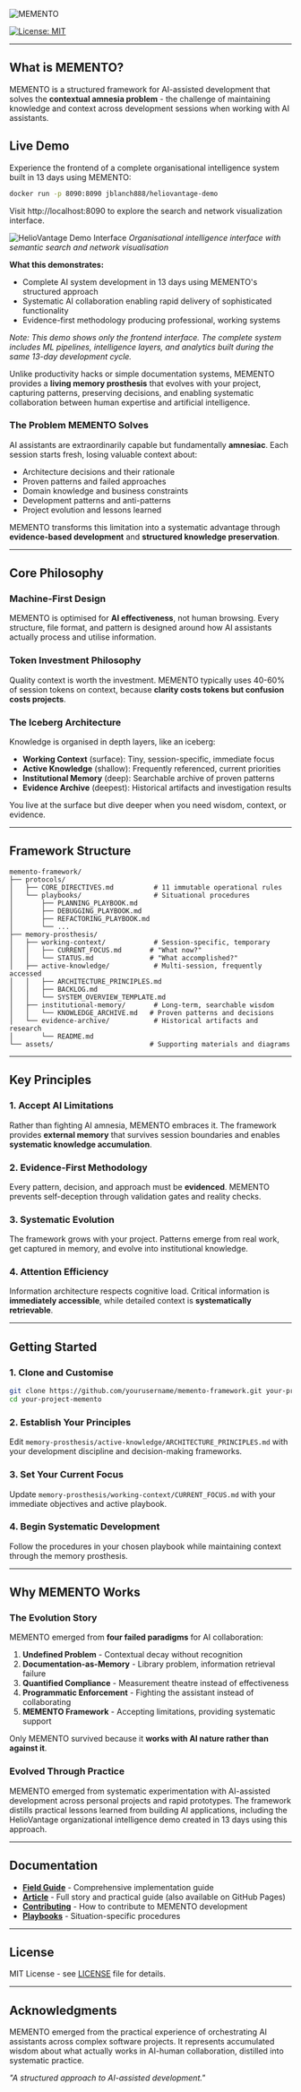 ![MEMENTO](assets/memento-logo.png)

[![License: MIT](https://img.shields.io/badge/License-MIT-yellow.svg)](https://opensource.org/licenses/MIT)

---

## What is MEMENTO?

MEMENTO is a structured framework for AI-assisted development that solves the **contextual amnesia problem** - the challenge of maintaining knowledge and context across development sessions when working with AI assistants.

## Live Demo

Experience the frontend of a complete organisational intelligence system built in 13 days using MEMENTO:

```bash
docker run -p 8090:8090 jblanch888/heliovantage-demo
```

Visit http://localhost:8090 to explore the search and network visualization interface.

![HelioVantage Demo Interface](assets/heliovantage-demo-screenshot.png)
*Organisational intelligence interface with semantic search and network visualisation*

**What this demonstrates:**
- Complete AI system development in 13 days using MEMENTO's structured approach
- Systematic AI collaboration enabling rapid delivery of sophisticated functionality
- Evidence-first methodology producing professional, working systems

*Note: This demo shows only the frontend interface. The complete system includes ML pipelines, intelligence layers, and analytics built during the same 13-day development cycle.*

Unlike productivity hacks or simple documentation systems, MEMENTO provides a **living memory prosthesis** that evolves with your project, capturing patterns, preserving decisions, and enabling systematic collaboration between human expertise and artificial intelligence.

### The Problem MEMENTO Solves

AI assistants are extraordinarily capable but fundamentally **amnesiac**. Each session starts fresh, losing valuable context about:
- Architecture decisions and their rationale
- Proven patterns and failed approaches  
- Domain knowledge and business constraints
- Development patterns and anti-patterns
- Project evolution and lessons learned

MEMENTO transforms this limitation into a systematic advantage through **evidence-based development** and **structured knowledge preservation**.

---

## Core Philosophy

### Machine-First Design
MEMENTO is optimised for **AI effectiveness**, not human browsing. Every structure, file format, and pattern is designed around how AI assistants actually process and utilise information.

### Token Investment Philosophy
Quality context is worth the investment. MEMENTO typically uses 40-60% of session tokens on context, because **clarity costs tokens but confusion costs projects**.

### The Iceberg Architecture
Knowledge is organised in depth layers, like an iceberg:

- **Working Context** (surface): Tiny, session-specific, immediate focus
- **Active Knowledge** (shallow): Frequently referenced, current priorities  
- **Institutional Memory** (deep): Searchable archive of proven patterns
- **Evidence Archive** (deepest): Historical artifacts and investigation results

You live at the surface but dive deeper when you need wisdom, context, or evidence.

---

## Framework Structure

```
memento-framework/
├── protocols/
│   ├── CORE_DIRECTIVES.md          # 11 immutable operational rules
│   └── playbooks/                  # Situational procedures
│       ├── PLANNING_PLAYBOOK.md
│       ├── DEBUGGING_PLAYBOOK.md
│       ├── REFACTORING_PLAYBOOK.md
│       └── ...
├── memory-prosthesis/
│   ├── working-context/            # Session-specific, temporary
│   │   ├── CURRENT_FOCUS.md       # "What now?"
│   │   └── STATUS.md              # "What accomplished?"
│   ├── active-knowledge/           # Multi-session, frequently accessed
│   │   ├── ARCHITECTURE_PRINCIPLES.md
│   │   ├── BACKLOG.md
│   │   └── SYSTEM_OVERVIEW_TEMPLATE.md
│   ├── institutional-memory/       # Long-term, searchable wisdom
│   │   └── KNOWLEDGE_ARCHIVE.md   # Proven patterns and decisions
│   └── evidence-archive/           # Historical artifacts and research
│       └── README.md
└── assets/                        # Supporting materials and diagrams
```

---

## Key Principles

### 1. Accept AI Limitations
Rather than fighting AI amnesia, MEMENTO embraces it. The framework provides **external memory** that survives session boundaries and enables **systematic knowledge accumulation**.

### 2. Evidence-First Methodology  
Every pattern, decision, and approach must be **evidenced**. MEMENTO prevents self-deception through validation gates and reality checks.

### 3. Systematic Evolution
The framework grows with your project. Patterns emerge from real work, get captured in memory, and evolve into institutional knowledge.

### 4. Attention Efficiency
Information architecture respects cognitive load. Critical information is **immediately accessible**, while detailed context is **systematically retrievable**.

---

## Getting Started

### 1. Clone and Customise
```bash
git clone https://github.com/yourusername/memento-framework.git your-project-memento
cd your-project-memento
```

### 2. Establish Your Principles
Edit `memory-prosthesis/active-knowledge/ARCHITECTURE_PRINCIPLES.md` with your development discipline and decision-making frameworks.

### 3. Set Your Current Focus
Update `memory-prosthesis/working-context/CURRENT_FOCUS.md` with your immediate objectives and active playbook.

### 4. Begin Systematic Development
Follow the procedures in your chosen playbook while maintaining context through the memory prosthesis.

---

## Why MEMENTO Works

### The Evolution Story
MEMENTO emerged from **four failed paradigms** for AI collaboration:

1. **Undefined Problem** - Contextual decay without recognition
2. **Documentation-as-Memory** - Library problem, information retrieval failure  
3. **Quantified Compliance** - Measurement theatre instead of effectiveness
4. **Programmatic Enforcement** - Fighting the assistant instead of collaborating
5. **MEMENTO Framework** - Accepting limitations, providing systematic support

Only MEMENTO survived because it **works with AI nature rather than against it**.

### Evolved Through Practice
MEMENTO emerged from systematic experimentation with AI-assisted development across personal projects and rapid prototypes. The framework distills practical lessons learned from building AI applications, including the HelioVantage organizational intelligence demo created in 13 days using this approach.

---

## Documentation

- **[Field Guide](MEMENTO_FIELD_GUIDE.md)** - Comprehensive implementation guide
- **[Article](docs/)** - Full story and practical guide (also available on GitHub Pages)
- **[Contributing](CONTRIBUTING.md)** - How to contribute to MEMENTO development
- **[Playbooks](protocols/playbooks/)** - Situation-specific procedures

---

## License

MIT License - see [LICENSE](LICENSE) file for details.

---

## Acknowledgments

MEMENTO emerged from the practical experience of orchestrating AI assistants across complex software projects. It represents accumulated wisdom about what actually works in AI-human collaboration, distilled into systematic practice.

*"A structured approach to AI-assisted development."*
